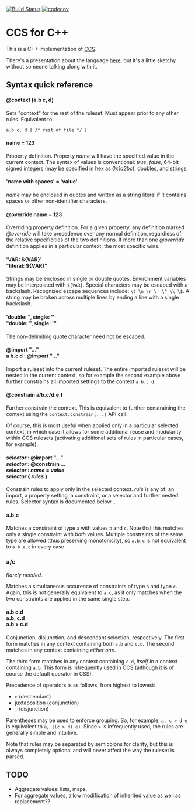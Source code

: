 [![Build Status](https://travis-ci.org/hellige/ccs-cpp.svg?branch=master)](https://travis-ci.org/hellige/ccs-cpp)
[![codecov](https://codecov.io/gh/hellige/ccs-cpp/branch/master/graph/badge.svg)](https://codecov.io/gh/hellige/ccs-cpp)

CCS for C++
===========

This is a C++ implementation of [CCS][1]. 

There's a presentation about the language [here][2], but it's a little sketchy
without someone talking along with it.

[1]: http://github.com/hellige/ccs
[2]: http://hellige.github.io/ccs

Syntax quick reference
----------------------

#### @context (a.b c, d)

Sets "context" for the rest of the ruleset. Must appear prior to any other
rules. Equivalent to:

    a.b c, d { /* rest of file */ }

#### name = 123

Property definition. Property _name_ will have the specified value in the
current context. The syntax of values is conventional: _true_, _false_,
64-bit signed integers (may be specified in hex as _0x1a2bc_), doubles,
and strings.

#### 'name with spaces' = 'value'

_name_ may be enclosed in quotes and written as a string literal if it
contains spaces or other non-identifier characters.

#### @override name = 123

Overriding property definition. For a given property, any definition marked
_@override_ will take precedence over any normal definition, regardless of
the relative specificities of the two definitions. If more than one
_@override_ definition applies in a particular context, the most specific wins.

#### 'VAR: ${VAR}' <br> "literal: \${VAR}"

Strings may be enclosed in single or double quotes. Environment variables may
be interpolated with ```${VAR}```. Special characters may be escaped with a
backslash. Recognized escape sequences include: ```\t \n \r \' \" \\ \$```.
A string may be broken across multiple lines by ending a line with a single 
backslash.

#### 'double: ", single: \'' <br> "double: \", single: '"

The non-delimiting quote character need not be escaped.

#### @import "..." <br> a b.c d : @import "..."

Import a ruleset into the current ruleset. The entire imported ruleset will be
nested in the current context, so for example the second example above further
constrains all imported settings to the context ```a b.c d```.

#### @constrain a/b.c/d.e.f

Further constrain the context. This is equivalent to further constraining the
context using the ```context.constrain(...)``` API call.

Of course, this is most useful when applied only in a particular selected
context, in which case it allows for some additional reuse and
modularity within CCS rulesets (activating additional sets of rules in
particular cases, for example). 

#### _selector_ : @import "..." <br> _selector_ : @constrain _..._ <br> _selector_ : _name_ = _value_ <br> _selector_ { _rules_ }

Constrain rules to apply only in the selected context. _rule_ is any of:
an import, a property setting, a constraint, or a selector and further nested
rules. Selector syntax is documented below...

#### a.b.c

Matches a constraint of type ```a``` with values ```b``` and ```c```. Note
that this matches only a single constraint with _both_ values. Multiple
constraints of the same type are allowed (thus preserving monotonicity), so
```a.b.c``` is not equivalent to ```a.b a.c``` in every case.

### a/c

_Rarely needed._

Matches a simultaneous occurence of constraints of type ```a``` and type
```c```. Again, this is not generally equivalent to ```a c```, as it only
matches when the two constraints are applied in the same single step.

#### a.b c.d <br> a.b, c.d <br> a.b > c.d

Conjunction, disjunction, and descendant selection, respectively. The first
form matches in any context containing _both_ ```a.b``` and ```c.d```.
The second matches in any context containing _either one_.

The third form matches in any context containing ```c.d```, _itself_ in a
context containing ```a.b```. This form is infrequently used in CCS (although it
is of course the default operator in CSS).

Precedence of operators is as follows, from highest to lowest: 

  - ```>``` (descendant)
  - juxtaposition (conjunction)
  -  ```,``` (disjunction)

Parentheses may be used to enforce grouping. So, for example, ```a, c > d e```
is equivalent to ```a, ((c > d) e)```. Since ```>``` is infrequently used,
the rules are generally simple and intuitive.


Note that rules may be separated by semicolons for clarity, but this is always
completely optional and will never affect the way the ruleset is parsed.
    

TODO
----

* Aggregate values: lists, maps.
* For aggregate values, allow modification of inherited value as well as
  replacement??
